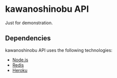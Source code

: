 # kawanoshinobu API

Just for demonstration.

## Dependencies

kawanoshinobu API uses the following technologies:

- [Node.js](http://nodejs.org)
- [Redis](http://redis.io)
- [Heroku](https://en.gravatar.com/site/implement/)

